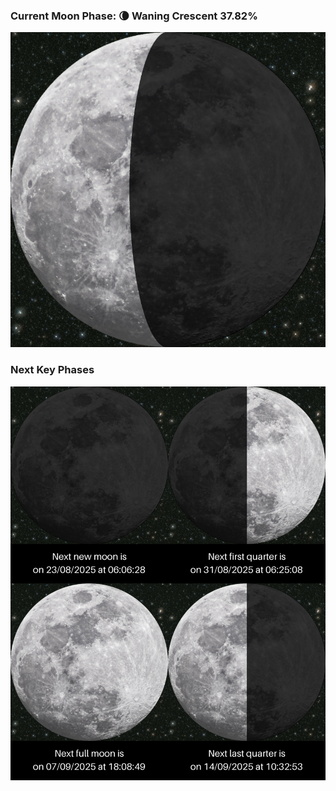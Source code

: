 ### Current Moon Phase: 🌘 Waning Crescent 37.82%
![Moon Phase](moonphase.png)
### Next Key Phases
![Gallery](gallery.png)